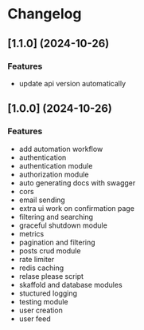 
# Changelog

## [1.1.0] (2024-10-26)

### Features

* update api version automatically

## [1.0.0] (2024-10-26)

### Features

* add automation workflow
* authentication
* authentication module
* authorization module
* auto generating docs with swagger
* cors
* email sending
* extra ui work on confirmation page
* filtering and searching
* graceful shutdown module
* metrics
* pagination and filtering
* posts crud module
* rate limiter
* redis caching
* relase please script
* skaffold and database modules
* stuctured logging
* testing module
* user creation
* user feed